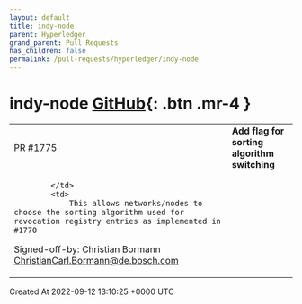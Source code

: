 ```yaml
---
layout: default
title: indy-node
parent: Hyperledger
grand_parent: Pull Requests
has_children: false
permalink: /pull-requests/hyperledger/indy-node
---
```


# indy-node <span class="fs-3 right-align">[GitHub](https://github.com/hyperledger/indy-node){: .btn .mr-4 }</span>


<div>
    <table>
        <tr>
            <td>
                PR <a href="https://github.com/hyperledger/indy-node/pull/1775" class=".btn">#1775</a>
            </td>
            <td>
                <b>
                    Add flag for sorting algorithm switching
                </b>
            </td>
        </tr>
        <tr>
            <td>
                
            </td>
            <td>
                This allows networks/nodes to choose the sorting algorithm used for revocation registry entries as implemented in #1770 

Signed-off-by: Christian Bormann <ChristianCarl.Bormann@de.bosch.com>
            </td>
        </tr>
    </table>
    <div class="right-align">
        Created At 2022-09-12 13:10:25 +0000 UTC
    </div>
</div>


